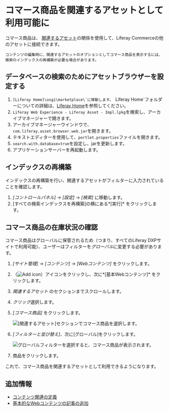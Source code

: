 # コマース商品を関連するアセットとして利用可能に

コマース商品は、 [関連するアセット](https://help.liferay.com/hc/articles/360028820532-Defining-Content-Relationships)の関係を使用して、Liferay Commerceの他のアセットに接続できます。

```{note}
コンテンツの編集時に、関連するアセットのオプションとしてコマース商品を表示するには、検索のインデックスの再構築が必要な場合があります。
```

## データベースの検索のためにアセットブラウザーを設定する

1.  ``[Liferay Home]\osgi\marketplace\`に移動します。 ``Liferay Home`フォルダーについての詳細は、[Liferay Home](https://learn.liferay.com/dxp/7.x/en/installation-and-upgrades/reference/liferay-home.html)を参照してください。
2.  `Liferay Web Experience - Liferay Asset - Impl.lpkg`を検索し、アーカイブマネージャーで開きます。
3.  アーカイブマネージャーウインドウで、`com.liferay.asset.browser.web.jar`を開きます。
4.  テキストエディターを使用して、`portlet.properties`ファイルを開きます。
5.  `search.with.database=true`を設定し、jarを更新します。
6.  アプリケーションサーバーを再起動します。

## インデックスの再構築

インデックスの再構築を行い、関連するアセットがフィルターに入力されていることを確認します。

1.  *[コントロールパネル]* → *[設定]* → *[検索]* に移動します。
2.  [すべての検索インデックスを再構築]の横にある*[実行]* をクリックします。

## コマース商品の在庫状況の確認

コマース商品はグローバルに保管されるため（つまり、すべてのLiferay DXPサイトで利用可能）、ユーザーはフィルターを*グローバル*に変更する必要があります。

1.  *[サイト管理]* → *[コンテンツ]* → *[Webコンテンツ]* をクリックします。

2.  （![Add icon](../../images/icon-add.png)）アイコンをクリックし、次に*[基本Webコンテンツ]* をクリックします。

3.  *関連するアセット* のセクションまでスクロールします。

4.  *クリック*選択します。

5.  *[コマース商品]* をクリックします。

    ![[関連するアセット]セクションでコマース商品を選択します。](./enabling-commerce-products-as-related-assets/images/01.png)

6.  *[フィルターと並び替え]*、次に[グローバル]をクリックします。

    ![グローバルフィルターを選択すると、コマース商品が表示されます。](./enabling-commerce-products-as-related-assets/images/02.png)

7.  商品をクリックします。

これで、コマース商品を関連するアセットとして利用できるようになります。

## 追加情報

  - [コンテンツ関連の定義](https://help.liferay.com/hc/articles/360028820532-Defining-Content-Relationships)
  - [基本的なWebコンテンツの記事の追加](https://learn.liferay.com/dxp/7.x/en/content-authoring-and-management/web-content/user-guide/web-content-articles/adding-a-basic-web-content-article.html)
